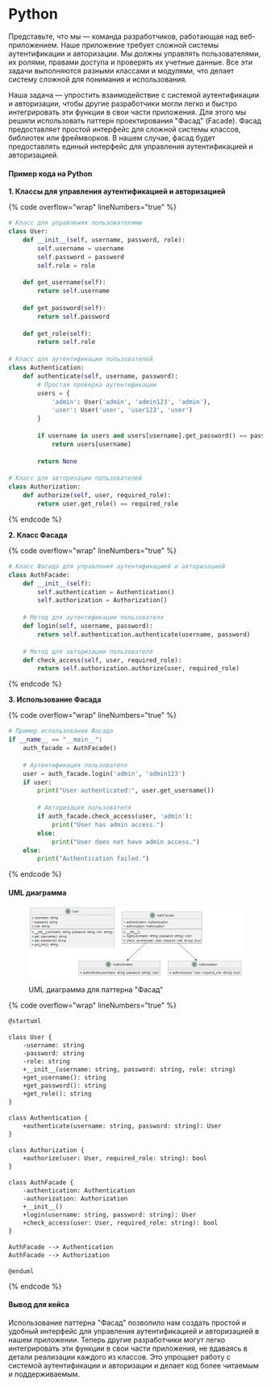 # Python

Представьте, что мы — команда разработчиков, работающая над веб-приложением. Наше приложение требует сложной системы аутентификации и авторизации. Мы должны управлять пользователями, их ролями, правами доступа и проверять их учетные данные. Все эти задачи выполняются разными классами и модулями, что делает систему сложной для понимания и использования.

Наша задача — упростить взаимодействие с системой аутентификации и авторизации, чтобы другие разработчики могли легко и быстро интегрировать эти функции в свои части приложения. Для этого мы решили использовать паттерн проектирования "Фасад" (Facade). Фасад предоставляет простой интерфейс для сложной системы классов, библиотек или фреймворков. В нашем случае, фасад будет предоставлять единый интерфейс для управления аутентификацией и авторизацией.

#### Пример кода на Python

**1. Классы для управления аутентификацией и авторизацией**

{% code overflow="wrap" lineNumbers="true" %}
```python
# Класс для управления пользователями
class User:
    def __init__(self, username, password, role):
        self.username = username
        self.password = password
        self.role = role

    def get_username(self):
        return self.username

    def get_password(self):
        return self.password

    def get_role(self):
        return self.role

# Класс для аутентификации пользователей
class Authentication:
    def authenticate(self, username, password):
        # Простая проверка аутентификации
        users = {
            'admin': User('admin', 'admin123', 'admin'),
            'user': User('user', 'user123', 'user')
        }

        if username in users and users[username].get_password() == password:
            return users[username]

        return None

# Класс для авторизации пользователей
class Authorization:
    def authorize(self, user, required_role):
        return user.get_role() == required_role
```
{% endcode %}

**2. Класс Фасада**

{% code overflow="wrap" lineNumbers="true" %}
```python
# Класс Фасада для управления аутентификацией и авторизацией
class AuthFacade:
    def __init__(self):
        self.authentication = Authentication()
        self.authorization = Authorization()

    # Метод для аутентификации пользователя
    def login(self, username, password):
        return self.authentication.authenticate(username, password)

    # Метод для авторизации пользователя
    def check_access(self, user, required_role):
        return self.authorization.authorize(user, required_role)
```
{% endcode %}

**3. Использование Фасада**

{% code overflow="wrap" lineNumbers="true" %}
```python
# Пример использования Фасада
if __name__ == "__main__":
    auth_facade = AuthFacade()

    # Аутентификация пользователя
    user = auth_facade.login('admin', 'admin123')
    if user:
        print("User authenticated:", user.get_username())

        # Авторизация пользователя
        if auth_facade.check_access(user, 'admin'):
            print("User has admin access.")
        else:
            print("User does not have admin access.")
    else:
        print("Authentication failed.")
```
{% endcode %}

#### UML диаграмма

<figure><img src="../../../../../.gitbook/assets/image (2).png" alt=""><figcaption><p>UML диаграмма для паттерна "Фасад"</p></figcaption></figure>

{% code overflow="wrap" lineNumbers="true" %}
```plantuml
@startuml

class User {
    -username: string
    -password: string
    -role: string
    +__init__(username: string, password: string, role: string)
    +get_username(): string
    +get_password(): string
    +get_role(): string
}

class Authentication {
    +authenticate(username: string, password: string): User
}

class Authorization {
    +authorize(user: User, required_role: string): bool
}

class AuthFacade {
    -authentication: Authentication
    -authorization: Authorization
    +__init__()
    +login(username: string, password: string): User
    +check_access(user: User, required_role: string): bool
}

AuthFacade --> Authentication
AuthFacade --> Authorization

@enduml
```
{% endcode %}

#### Вывод для кейса

Использование паттерна "Фасад" позволило нам создать простой и удобный интерфейс для управления аутентификацией и авторизацией в нашем приложении. Теперь другие разработчики могут легко интегрировать эти функции в свои части приложения, не вдаваясь в детали реализации каждого из классов. Это упрощает работу с системой аутентификации и авторизации и делает код более читаемым и поддерживаемым.
